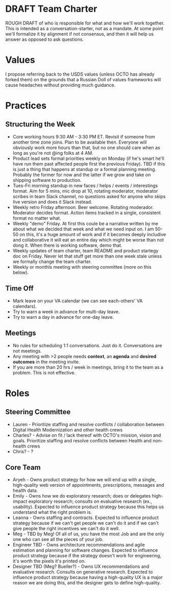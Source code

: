 # DRAFT Team Charter
ROUGH DRAFT of who is responsible for what and how we'll work together. This is intended as a conversation-starter, not as a mandate. At some point we'll formalize it by alignment if not consensus, and then it will help us answer as opposed to ask questions. 

# Values
I propose referring back to the USDS values (unless OCTO has already forked them) on the grounds that a Russian Doll of values frameworks will cause headaches without providing much guidance. 

# Practices
## Structuring the Week
- Core working hours 9:30 AM - 3:30 PM ET. Revisit if someone from another time zone joins. Plan to be available then. Everyone will obviously work more hours than that, but no one should care when as long as you're not @ing folks at 4 AM. 
- Product lead sets formal priorities weekly on Monday (if he's smart he'll have run them past affected people first the previous Friday). TBD if this is just a thing that happens at standup or a formal planning meeting. Probably the former for now and the latter if we grow and take on shipping software to production. 
- Tues-Fri morning standup in new faces / helps / events / interestings format. Aim for 5 mins, mic drop at 10, rotating moderator, moderator scribes in team Slack channel, no questions asked for anyone who skips live version and does it Slack instead. 
- Weekly retro Friday afternoon. Beer welcome. Rotating moderador. Moderator decides format. Action items tracked in a single, consistent format no matter what. 
- Weekly "demo" Friday. At first this coule be a narrative written by me about what we decided that week and what we need input on. I am 50-50 on this, it's a huge amount of work and if it becomes deeply includive and collaborative it will eat an entire day which might be worse than not dong it. When there is working software, demo that. 
- Weekly updates of team charter, team README and product startegy doc on Friday. Never let that stuff get more than one week stale unless we formally change the team charter. 
- Weekly or monthls meeting with steering committee (more on this below). 

## Time Off
- Mark leave on your VA calendar (we can see each-others' VA calendars). 
- Try to warn a week in advance for multi-day leave. 
- Try to warn a day in advance for one-day leave. 

## Meetings
- No rules for scheduling 1:1 conversations. Just do it. Conversations are not meetings. 
- Any meeting with >2 people needs **context**, an **agenda** and **desired outcomes** in the meeting invite. 
- If you are more than 20 hrs / week in meetings, bring it to the team as a problem. This is not effective. 

# Roles
## Steering Committee
- Lauren - Prioritize staffing and resolve conflicts / collaboration between Digital Health Modernization and other health crews
- Charles? - Advise on fit / lack thereof with OCTO's mission, vision and goals. Prioritize staffing and resolve conflicts between Health and non-health crews
- Chris? - ?

## Core Team
- Aryeh - Owns product strategy for how we will end up with a single, high-quality web version of appointments, prescriptions, messages and health data.
- Emily - Owns how we do exploratory research; does or delegates high-impact exploratory research; consults on evaluative research (ex., usability). Expected to influence product strategy because this helps us understand what the right problem is. 
- Leanna - Owns staffing and contracts. Expected to influence product strategy because if we can't get people we can't do it and if we can't give people the right incentives we can't do it well.  
- Meg - TBD by Meg! Of all of us, you have the most Job and are the only one who can see all the pieces of your job. 
- Engineer TBD - Owns architecture recommendations and agile estimation and planning for software changes. Expected to influence product strategy because if the strategy doesn't work for engineering, it's worth the pixels it's printed on. 
- Designer TBD (Meg? Bueller?) - Owns UX recommendations and evaluative research. Consults on generative research. Expected to influence product strategy because having a high-quality UX is a major reason we are doing this, and the designer gets to define high-quality. 
